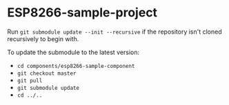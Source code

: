 # ESP8266-sample-project

Run `git submodule update --init --recursive` if the repository isn't cloned 
recursively to begin with.

To update the submodule to the latest version:
- `cd components/esp8266-sample-component`
- `git checkout master`
- `git pull`
- `git submodule update`
- `cd ../..`
